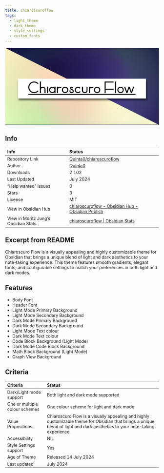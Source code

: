 ```yaml
---
title: chiaroscuroflow
tags:
  - light_theme
  - dark_theme
  - style_settings
  - custom_fonts
---
```


<img src="https://raw.githubusercontent.com/Quinta0/chiaroscuroflow/refs/heads/master/image.png">

## Info

| Info                                 | Status                                                                                                                                                                 |
| :----------------------------------- | :--------------------------------------------------------------------------------------------------------------------------------------------------------------------- |
| Repository Link                      | [Quinta0/chiaroscuroflow](https://github.com/Quinta0/chiaroscuroflow)                                                                                                  |
| Author                               | [Quinta0](https://github.com/Quinta0)                                                                                                                                  |
| Downloads                            | 2 102                                                                                                                                                                  |
| Last Updated                         | July 2024                                                                                                                                                              |
| “Help wanted” issues                 | 0                                                                                                                                                                      |
| Stars                                | 3                                                                                                                                                                      |
| License                              | MIT                                                                                                                                                                    |
| View in Obsidian Hub                 | [chiaroscuroflow \- Obsidian Hub \- Obsidian Publish](https://publish.obsidian.md/hub/02+-+Community+Expansions/02.05+All+Community+Expansions/Themes/chiaroscuroflow) |
| View in Moritz Jung’s Obsidian Stats | [chiaroscuroflow \| Obsidian Stats](https://www.moritzjung.dev/obsidian-stats/themes/chiaroscuroflow/)                                                                 |

## Excerpt from README

Chiaroscuro Flow is a visually appealing and highly customizable theme for Obsidian that brings a unique blend of light and dark aesthetics to your note-taking experience. This theme features smooth gradients, elegant fonts, and configurable settings to match your preferences in both light and dark modes.

## Features

- Body Font
- Header Font
- Light Mode Primary Background
- Light Mode Secondary Background
- Dark Mode Primary Background
- Dark Mode Secondary Background
- Light Mode Text colour
- Dark Mode Text colour
- Code Block Background (Light Mode)
- Dark Mode Code Block Background
- Math Block Background (Light Mode)
- Graph View Background

## Criteria

| Criteria                       | Status                                                                                                                                                                      |
| :----------------------------- | :-------------------------------------------------------------------------------------------------------------------------------------------------------------------------- |
| Dark/Light mode support        | Both light and dark mode supported                                                                                                                                          |
| One or multiple colour schemes | One colour scheme for light and dark mode                                                                                                                                   |
| Value Propositions             | Chiaroscuro Flow is a visually appealing and highly customizable theme for Obsidian that brings a unique blend of light and dark aesthetics to your note-taking experience. |
| Accessibility                  | NIL                                                                                                                                                                         |
| Style Settings support         | Yes                                                                                                                                                                         |
| Age of Theme                   | Released 14 July 2024                                                                                                                                                       |
| Last updated                   | July 2024                                                                                                                                                                   |

